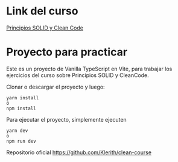 # Link del curso

[Principios SOLID y Clean Code ](https://fernando-herrera.com/#/search/Principios%20SOLID%20y%20Clean%20Code)

# Proyecto para practicar

Este es un proyecto de Vanilla TypeScript en Vite, para trabajar los ejercicios del curso sobre Principios SOLID y CleanCode.

Clonar o descargar el proyecto y luego:

```
yarn install
ó
npm install
```

Para ejecutar el proyecto, simplemente ejecuten
```
yarn dev
ó
npm run dev
```


Repositorio oficial
https://github.com/Klerith/clean-course
